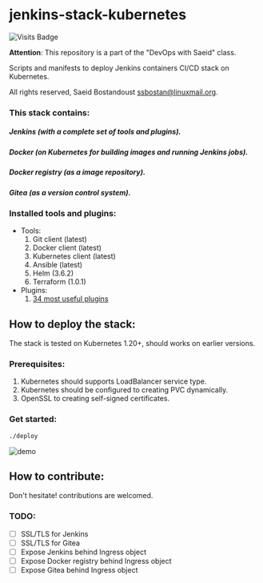 # jenkins-stack-kubernetes

![Visits Badge](https://badges.pufler.dev/visits/ssbostan/jenkins-stack-kubernetes)

**Attention**: This repository is a part of the "DevOps with Saeid" class.

Scripts and manifests to deploy Jenkins containers CI/CD stack on Kubernetes.

All rights reserved, Saeid Bostandoust <ssbostan@linuxmail.org>.

### This stack contains:

##### Jenkins (with a complete set of tools and plugins).

##### Docker (on Kubernetes for building images and running Jenkins jobs).

##### Docker registry (as a image repository).

##### Gitea (as a version control system).

### Installed tools and plugins:

  - Tools:
    1. Git client (latest)
    2. Docker client (latest)
    3. Kubernetes client (latest)
    4. Ansible (latest)
    5. Helm (3.6.2)
    6. Terraform (1.0.1)
  - Plugins:
    1. [34 most useful plugins](Dockerfile)

## How to deploy the stack:

The stack is tested on Kubernetes 1.20+, should works on earlier versions.

### Prerequisites:

  1. Kubernetes should supports LoadBalancer service type.
  2. Kubernetes should be configured to creating PVC dynamically.
  3. OpenSSL to creating self-signed certificates.

### Get started:

```sh
./deploy
```

![demo](https://raw.githubusercontent.com/ssbostan/jenkins-stack-kubernetes/master/demo.gif)

## How to contribute:

Don't hesitate! contributions are welcomed.

### TODO:

  - [ ] SSL/TLS for Jenkins
  - [ ] SSL/TLS for Gitea
  - [ ] Expose Jenkins behind Ingress object
  - [ ] Expose Docker registry behind Ingress object
  - [ ] Expose Gitea behind Ingress object
